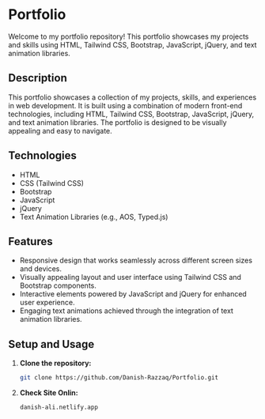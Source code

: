 # Portfolio

Welcome to my portfolio repository! This portfolio showcases my projects and skills using HTML, Tailwind CSS, Bootstrap, JavaScript, jQuery, and text animation libraries.

## Description

This portfolio showcases a collection of my projects, skills, and experiences in web development. It is built using a combination of modern front-end technologies, including HTML, Tailwind CSS, Bootstrap, JavaScript, jQuery, and text animation libraries. The portfolio is designed to be visually appealing and easy to navigate.

## Technologies

- HTML
- CSS (Tailwind CSS)
- Bootstrap
- JavaScript
- jQuery
- Text Animation Libraries (e.g., AOS, Typed.js)

## Features

- Responsive design that works seamlessly across different screen sizes and devices.
- Visually appealing layout and user interface using Tailwind CSS and Bootstrap components.
- Interactive elements powered by JavaScript and jQuery for enhanced user experience.
- Engaging text animations achieved through the integration of text animation libraries.

## Setup and Usage

1. **Clone the repository:**
   ```bash
   git clone https://github.com/Danish-Razzaq/Portfolio.git
2. **Check Site Onlin:**
   ```bash
   danish-ali.netlify.app
   

